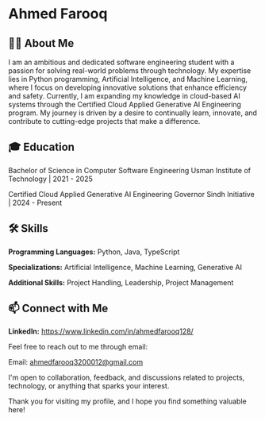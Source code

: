 # Ahmed Farooq

## 👨‍💻 About Me

I am an ambitious and dedicated software engineering student with a passion for solving real-world problems through technology. My expertise lies in Python programming, Artificial Intelligence, and Machine Learning, where I focus on developing innovative solutions that enhance efficiency and safety. Currently, I am expanding my knowledge in cloud-based AI systems through the Certified Cloud Applied Generative AI Engineering program. My journey is driven by a desire to continually learn, innovate, and contribute to cutting-edge projects that make a difference.

## 🎓 Education

Bachelor of Science in Computer Software Engineering
Usman Institute of Technology | 2021 - 2025

Certified Cloud Applied Generative AI Engineering
Governor Sindh Initiative | 2024 - Present

## 🛠 Skills

**Programming Languages:** Python, Java, TypeScript

**Specializations:**  Artificial Intelligence, Machine Learning, Generative AI
 
**Additional Skills:** Project Handling, Leadership, Project Management


## 📫 Connect with Me

**LinkedIn:** https://www.linkedin.com/in/ahmedfarooq128/

Feel free to reach out to me through email:

Email: ahmedfarooq3200012@gmail.com

I'm open to collaboration, feedback, and discussions related to projects, technology, or anything that sparks your interest.

Thank you for visiting my profile, and I hope you find something valuable here!

